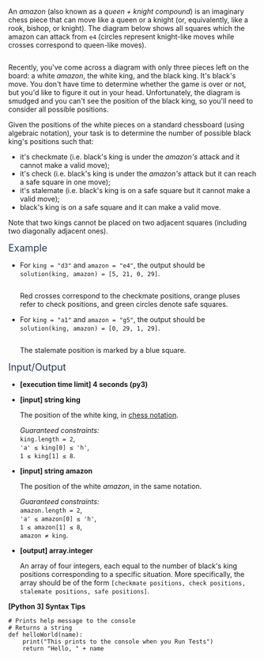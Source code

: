 <p>An <em>amazon</em> (also known as a <em>queen + knight compound</em>) is an imaginary chess piece that can move like a queen or a knight (or, equivalently, like a rook, bishop, or knight). The diagram below shows all squares which the amazon can attack from <code>e4</code> (circles represent knight-like moves while crosses correspond to queen-like moves).</p>
<p><img src="https://codesignal.s3.amazonaws.com/tasks/amazonCheckmate/img/amazon.png?_tm=1624426060032" alt /></p>
<p>Recently, you've come across a diagram with only three pieces left on the board: a white <em>amazon</em>, the white king, and the black king. It's black's move. You don't have time to determine whether the game is over or not, but you'd like to figure it out in your head. Unfortunately, the diagram is smudged and you can't see the position of the black king, so you'll need to consider all possible positions.</p>
<p>Given the positions of the white pieces on a standard chessboard (using algebraic notation), your task is to determine the number of possible black king's positions such that:</p>
<ul>
<li>it's checkmate (i.e. black's king is under the <em>amazon's</em> attack and it cannot make a valid move);</li>
<li>it's check (i.e. black's king is under the <em>amazon's</em> attack but it can reach a safe square in one move);</li>
<li>it's stalemate (i.e. black's king is on a safe square but it cannot make a valid move);</li>
<li>black's king is on a safe square and it can make a valid move.</li>
</ul>
<p>Note that two kings cannot be placed on two adjacent squares (including two diagonally adjacent ones).</p>
<p><span class="markdown--header" style="color:#2b3b52;font-size:1.4em">Example</span></p>
<ul>
<li>
<p>For <code>king = "d3"</code> and <code>amazon = "e4"</code>, the output should be<br />
<code>solution(king, amazon) = [5, 21, 0, 29]</code>.</p>
<p><img src="https://codesignal.s3.amazonaws.com/tasks/amazonCheckmate/img/example1.png?_tm=1624426060314" alt /></p>
<p>Red crosses correspond to the checkmate positions, orange pluses refer to check positions, and green circles denote safe squares.</p>
</li>
<li>
<p>For <code>king = "a1"</code> and <code>amazon = "g5"</code>, the output should be<br />
<code>solution(king, amazon) = [0, 29, 1, 29]</code>.</p>
<p><img src="https://codesignal.s3.amazonaws.com/tasks/amazonCheckmate/img/example2.png?_tm=1624426060529" alt /></p>
<p>The stalemate position is marked by a blue square.</p>
</li>
</ul>
<p><span class="markdown--header" style="color:#2b3b52;font-size:1.4em">Input/Output</span></p>
<ul>
<li>
<p><strong>[execution time limit] 4 seconds (py3)</strong></p>
</li>
<li>
<p><strong>[input] string king</strong></p>
<p>The position of the white king, in <a href="keyword://chess-notation" target="_blank">chess notation</a>.</p>
<p><em>Guaranteed constraints:</em><br />
<code>king.length = 2</code>,<br />
<code>'a' ≤ king[0] ≤ 'h'</code>,<br />
<code>1 ≤ king[1] ≤ 8</code>.</p>
</li>
<li>
<p><strong>[input] string amazon</strong></p>
<p>The position of the white <em>amazon</em>, in the same notation.</p>
<p><em>Guaranteed constraints:</em><br />
<code>amazon.length = 2</code>,<br />
<code>'a' ≤ amazon[0] ≤ 'h'</code>,<br />
<code>1 ≤ amazon[1] ≤ 8</code>,<br />
<code>amazon ≠ king</code>.</p>
</li>
<li>
<p><strong>[output] array.integer</strong></p>
<p>An array of four integers, each equal to the number of black's king positions corresponding to a specific situation. More specifically, the array should be of the form <code>[checkmate positions, check positions, stalemate positions, safe positions]</code>.</p>
</li>
</ul>
<p><strong>[Python 3] Syntax Tips</strong></p>
<pre><code class="language-python"><span class="hljs-comment"># Prints help message to the console</span>
<span class="hljs-comment"># Returns a string</span>
<span class="hljs-keyword">def</span> <span class="hljs-title function_">helloWorld</span>(<span class="hljs-params">name</span>):
    <span class="hljs-built_in">print</span>(<span class="hljs-string">"This prints to the console when you Run Tests"</span>)
    <span class="hljs-keyword">return</span> <span class="hljs-string">"Hello, "</span> + name

</code></pre>
